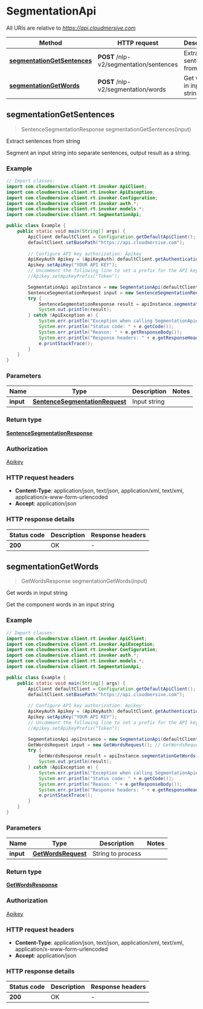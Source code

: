 # SegmentationApi

All URIs are relative to *https://api.cloudmersive.com*

| Method | HTTP request | Description |
|------------- | ------------- | -------------|
| [**segmentationGetSentences**](SegmentationApi.md#segmentationGetSentences) | **POST** /nlp-v2/segmentation/sentences | Extract sentences from string |
| [**segmentationGetWords**](SegmentationApi.md#segmentationGetWords) | **POST** /nlp-v2/segmentation/words | Get words in input string |



## segmentationGetSentences

> SentenceSegmentationResponse segmentationGetSentences(input)

Extract sentences from string

Segment an input string into separate sentences, output result as a string.

### Example

```java
// Import classes:
import com.cloudmersive.client.rt.invoker.ApiClient;
import com.cloudmersive.client.rt.invoker.ApiException;
import com.cloudmersive.client.rt.invoker.Configuration;
import com.cloudmersive.client.rt.invoker.auth.*;
import com.cloudmersive.client.rt.invoker.models.*;
import com.cloudmersive.client.rt.SegmentationApi;

public class Example {
    public static void main(String[] args) {
        ApiClient defaultClient = Configuration.getDefaultApiClient();
        defaultClient.setBasePath("https://api.cloudmersive.com");
        
        // Configure API key authorization: Apikey
        ApiKeyAuth Apikey = (ApiKeyAuth) defaultClient.getAuthentication("Apikey");
        Apikey.setApiKey("YOUR API KEY");
        // Uncomment the following line to set a prefix for the API key, e.g. "Token" (defaults to null)
        //Apikey.setApiKeyPrefix("Token");

        SegmentationApi apiInstance = new SegmentationApi(defaultClient);
        SentenceSegmentationRequest input = new SentenceSegmentationRequest(); // SentenceSegmentationRequest | Input string
        try {
            SentenceSegmentationResponse result = apiInstance.segmentationGetSentences(input);
            System.out.println(result);
        } catch (ApiException e) {
            System.err.println("Exception when calling SegmentationApi#segmentationGetSentences");
            System.err.println("Status code: " + e.getCode());
            System.err.println("Reason: " + e.getResponseBody());
            System.err.println("Response headers: " + e.getResponseHeaders());
            e.printStackTrace();
        }
    }
}
```

### Parameters


| Name | Type | Description  | Notes |
|------------- | ------------- | ------------- | -------------|
| **input** | [**SentenceSegmentationRequest**](SentenceSegmentationRequest.md)| Input string | |

### Return type

[**SentenceSegmentationResponse**](SentenceSegmentationResponse.md)

### Authorization

[Apikey](../README.md#Apikey)

### HTTP request headers

- **Content-Type**: application/json, text/json, application/xml, text/xml, application/x-www-form-urlencoded
- **Accept**: application/json


### HTTP response details
| Status code | Description | Response headers |
|-------------|-------------|------------------|
| **200** | OK |  -  |


## segmentationGetWords

> GetWordsResponse segmentationGetWords(input)

Get words in input string

Get the component words in an input string

### Example

```java
// Import classes:
import com.cloudmersive.client.rt.invoker.ApiClient;
import com.cloudmersive.client.rt.invoker.ApiException;
import com.cloudmersive.client.rt.invoker.Configuration;
import com.cloudmersive.client.rt.invoker.auth.*;
import com.cloudmersive.client.rt.invoker.models.*;
import com.cloudmersive.client.rt.SegmentationApi;

public class Example {
    public static void main(String[] args) {
        ApiClient defaultClient = Configuration.getDefaultApiClient();
        defaultClient.setBasePath("https://api.cloudmersive.com");
        
        // Configure API key authorization: Apikey
        ApiKeyAuth Apikey = (ApiKeyAuth) defaultClient.getAuthentication("Apikey");
        Apikey.setApiKey("YOUR API KEY");
        // Uncomment the following line to set a prefix for the API key, e.g. "Token" (defaults to null)
        //Apikey.setApiKeyPrefix("Token");

        SegmentationApi apiInstance = new SegmentationApi(defaultClient);
        GetWordsRequest input = new GetWordsRequest(); // GetWordsRequest | String to process
        try {
            GetWordsResponse result = apiInstance.segmentationGetWords(input);
            System.out.println(result);
        } catch (ApiException e) {
            System.err.println("Exception when calling SegmentationApi#segmentationGetWords");
            System.err.println("Status code: " + e.getCode());
            System.err.println("Reason: " + e.getResponseBody());
            System.err.println("Response headers: " + e.getResponseHeaders());
            e.printStackTrace();
        }
    }
}
```

### Parameters


| Name | Type | Description  | Notes |
|------------- | ------------- | ------------- | -------------|
| **input** | [**GetWordsRequest**](GetWordsRequest.md)| String to process | |

### Return type

[**GetWordsResponse**](GetWordsResponse.md)

### Authorization

[Apikey](../README.md#Apikey)

### HTTP request headers

- **Content-Type**: application/json, text/json, application/xml, text/xml, application/x-www-form-urlencoded
- **Accept**: application/json


### HTTP response details
| Status code | Description | Response headers |
|-------------|-------------|------------------|
| **200** | OK |  -  |

